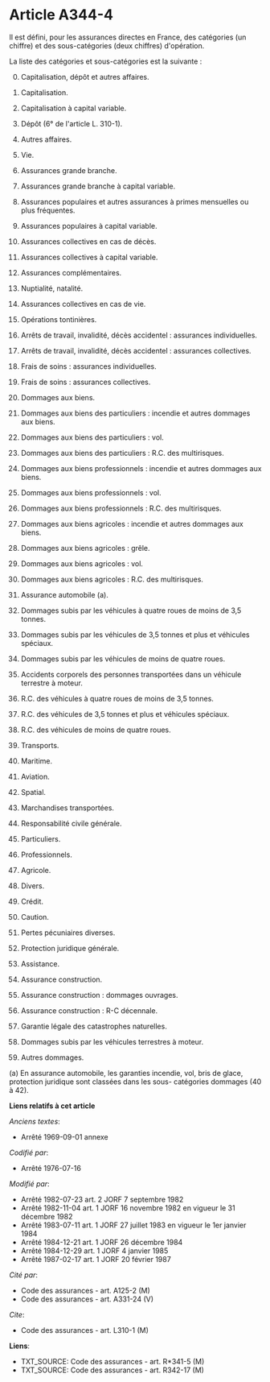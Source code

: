 # Article A344-4

Il est défini, pour les assurances directes en France, des catégories (un chiffre) et des sous-catégories (deux chiffres)
d'opération.

La liste des catégories et sous-catégories est la suivante :

0. Capitalisation, dépôt et autres affaires.

00. Capitalisation.

01. Capitalisation à capital variable.

05. Dépôt (6° de l'article L. 310-1).

08. Autres affaires.

1. Vie.

10. Assurances grande branche.

11. Assurances grande branche à capital variable.

12. Assurances populaires et autres assurances à primes mensuelles ou plus fréquentes.

13. Assurances populaires à capital variable.

14. Assurances collectives en cas de décès.

15. Assurances collectives à capital variable.

16. Assurances complémentaires.

17. Nuptialité, natalité.

18. Assurances collectives en cas de vie.

19. Opérations tontinières.

20. Arrêts de travail, invalidité, décès accidentel : assurances individuelles.

21. Arrêts de travail, invalidité, décès accidentel : assurances collectives.

22. Frais de soins : assurances individuelles.

23. Frais de soins : assurances collectives.

3. Dommages aux biens.

30. Dommages aux biens des particuliers : incendie et autres dommages aux biens.

31. Dommages aux biens des particuliers : vol.

32. Dommages aux biens des particuliers : R.C. des multirisques.

33. Dommages aux biens professionnels : incendie et autres dommages aux biens.

34. Dommages aux biens professionnels : vol.

35. Dommages aux biens professionnels : R.C. des multirisques.

36. Dommages aux biens agricoles : incendie et autres dommages aux biens.

37. Dommages aux biens agricoles : grêle.

38. Dommages aux biens agricoles : vol.

39. Dommages aux biens agricoles : R.C. des multirisques.

4. Assurance automobile (a).

40. Dommages subis par les véhicules à quatre roues de moins de 3,5 tonnes.

41. Dommages subis par les véhicules de 3,5 tonnes et plus et véhicules spéciaux.

42. Dommages subis par les véhicules de moins de quatre roues.

43. Accidents corporels des personnes transportées dans un véhicule terrestre à moteur.

45. R.C. des véhicules à quatre roues de moins de 3,5 tonnes.

46. R.C. des véhicules de 3,5 tonnes et plus et véhicules spéciaux.

47. R.C. des véhicules de moins de quatre roues.

5. Transports.

50. Maritime.

51. Aviation.

52. Spatial.

53. Marchandises transportées.

6. Responsabilité civile générale.

60. Particuliers.

61. Professionnels.

62. Agricole.

7. Divers.

70. Crédit.

71. Caution.

72. Pertes pécuniaires diverses.

73. Protection juridique générale.

74. Assistance.

8. Assurance construction.

80. Assurance construction : dommages ouvrages.

81. Assurance construction : R-C décennale.

9. Garantie légale des catastrophes naturelles.

90. Dommages subis par les véhicules terrestres à moteur.

91. Autres dommages.

(a) En assurance automobile, les garanties incendie, vol, bris de glace, protection juridique sont classées dans les sous-
catégories dommages (40 à 42).

**Liens relatifs à cet article**

_Anciens textes_:

  - Arrêté 1969-09-01 annexe

_Codifié par_:

  - Arrêté 1976-07-16

_Modifié par_:

  - Arrêté 1982-07-23 art. 2 JORF 7 septembre 1982
  - Arrêté 1982-11-04 art. 1 JORF 16 novembre 1982 en vigueur le 31 décembre 1982
  - Arrêté 1983-07-11 art. 1 JORF 27 juillet 1983 en vigueur le 1er janvier 1984
  - Arrêté 1984-12-21 art. 1 JORF 26 décembre 1984
  - Arrêté 1984-12-29 art. 1 JORF 4 janvier 1985
  - Arrêté 1987-02-17 art. 1 JORF 20 février 1987

_Cité par_:

  - Code des assurances - art. A125-2 (M)
  - Code des assurances - art. A331-24 (V)

_Cite_:

  - Code des assurances - art. L310-1 (M)

**Liens**:

  - TXT_SOURCE: Code des assurances - art. R*341-5 (M)
  - TXT_SOURCE: Code des assurances - art. R342-17 (M)
